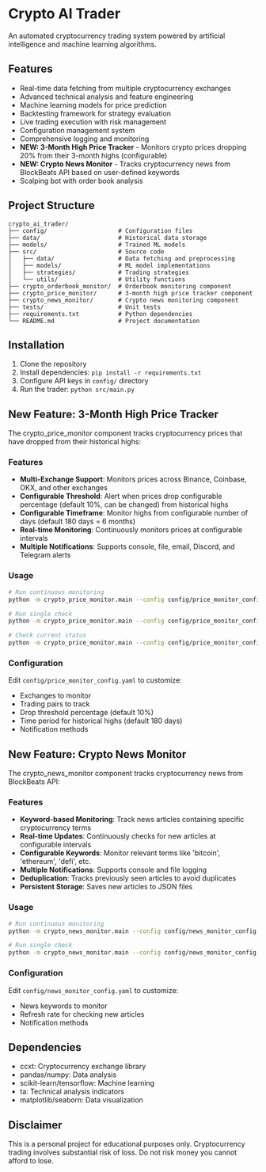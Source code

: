 # Crypto AI Trader

An automated cryptocurrency trading system powered by artificial intelligence and machine learning algorithms.

## Features

- Real-time data fetching from multiple cryptocurrency exchanges
- Advanced technical analysis and feature engineering
- Machine learning models for price prediction
- Backtesting framework for strategy evaluation
- Live trading execution with risk management
- Configuration management system
- Comprehensive logging and monitoring
- **NEW: 3-Month High Price Tracker** - Monitors crypto prices dropping 20% from their 3-month highs (configurable)
- **NEW: Crypto News Monitor** - Tracks cryptocurrency news from BlockBeats API based on user-defined keywords
- Scalping bot with order book analysis

## Project Structure

```
crypto_ai_trader/
├── config/                    # Configuration files
├── data/                      # Historical data storage
├── models/                    # Trained ML models
├── src/                       # Source code
│   ├── data/                  # Data fetching and preprocessing
│   ├── models/                # ML model implementations
│   ├── strategies/            # Trading strategies
│   └── utils/                 # Utility functions
├── crypto_orderbook_monitor/  # Orderbook monitoring component
├── crypto_price_monitor/      # 3-month high price tracker component
├── crypto_news_monitor/       # Crypto news monitoring component
├── tests/                     # Unit tests
├── requirements.txt           # Python dependencies
└── README.md                  # Project documentation
```

## Installation

1. Clone the repository
2. Install dependencies: `pip install -r requirements.txt`
3. Configure API keys in `config/` directory
4. Run the trader: `python src/main.py`

## New Feature: 3-Month High Price Tracker

The crypto_price_monitor component tracks cryptocurrency prices that have dropped from their historical highs:

### Features
- **Multi-Exchange Support**: Monitors prices across Binance, Coinbase, OKX, and other exchanges
- **Configurable Threshold**: Alert when prices drop configurable percentage (default 10%, can be changed) from historical highs
- **Configurable Timeframe**: Monitor highs from configurable number of days (default 180 days = 6 months)
- **Real-time Monitoring**: Continuously monitors prices at configurable intervals
- **Multiple Notifications**: Supports console, file, email, Discord, and Telegram alerts

### Usage
```bash
# Run continuous monitoring
python -m crypto_price_monitor.main --config config/price_monitor_config.yaml --mode continuous

# Run single check
python -m crypto_price_monitor.main --config config/price_monitor_config.yaml --mode single

# Check current status
python -m crypto_price_monitor.main --config config/price_monitor_config.yaml --mode status
```

### Configuration
Edit `config/price_monitor_config.yaml` to customize:
- Exchanges to monitor
- Trading pairs to track
- Drop threshold percentage (default 10%)
- Time period for historical highs (default 180 days)
- Notification methods

## New Feature: Crypto News Monitor

The crypto_news_monitor component tracks cryptocurrency news from BlockBeats API:

### Features
- **Keyword-based Monitoring**: Track news articles containing specific cryptocurrency terms
- **Real-time Updates**: Continuously checks for new articles at configurable intervals
- **Configurable Keywords**: Monitor relevant terms like 'bitcoin', 'ethereum', 'defi', etc.
- **Multiple Notifications**: Supports console and file logging
- **Deduplication**: Tracks previously seen articles to avoid duplicates
- **Persistent Storage**: Saves new articles to JSON files

### Usage
```bash
# Run continuous monitoring
python -m crypto_news_monitor.main --config config/news_monitor_config.yaml --mode continuous

# Run single check
python -m crypto_news_monitor.main --config config/news_monitor_config.yaml --mode single
```

### Configuration
Edit `config/news_monitor_config.yaml` to customize:
- News keywords to monitor
- Refresh rate for checking new articles
- Notification methods

## Dependencies

- ccxt: Cryptocurrency exchange library
- pandas/numpy: Data analysis
- scikit-learn/tensorflow: Machine learning
- ta: Technical analysis indicators
- matplotlib/seaborn: Data visualization

## Disclaimer

This is a personal project for educational purposes only. Cryptocurrency trading involves substantial risk of loss. Do not risk money you cannot afford to lose.